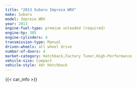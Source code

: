 ```yaml
---
title: "2013 Subaru Impreza WRX"
make: Subaru
model: Impreza WRX
year: 2013
engine-fuel-type: premium unleaded (required)
engine-hp: 305
engine-cylinders: 4
transmission-type: Manual
driven-wheels: all wheel drive
number-of-doors: 4
market-category: Hatchback,Factory Tuner,High-Performance
vehicle-size: Compact
vehicle-style: 4dr Hatchback
---
```


{{< car_info >}}
